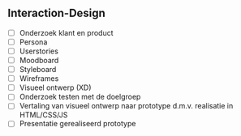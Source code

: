 Interaction-Design
---------------------------------------
* [ ] Onderzoek klant en product
* [ ] Persona
* [ ] Userstories
* [ ] Moodboard
* [ ] Styleboard
* [ ] Wireframes
* [ ] Visueel ontwerp (XD)
* [ ] Onderzoek testen met de doelgroep
* [ ] Vertaling van visueel ontwerp naar prototype d.m.v. realisatie in HTML/CSS/JS
* [ ] Presentatie gerealiseerd prototype
